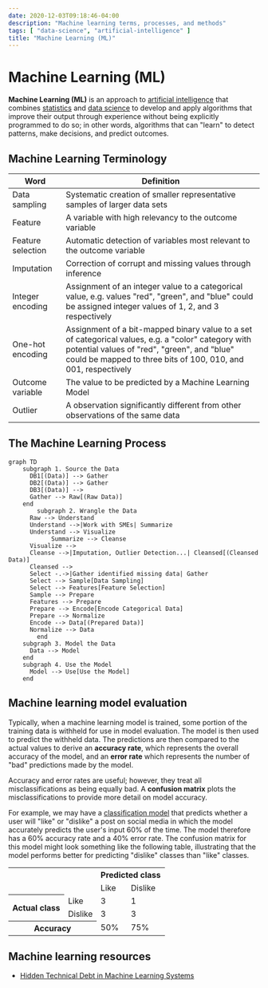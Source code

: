 ```yaml
---
date: 2020-12-03T09:18:46-04:00
description: "Machine learning terms, processes, and methods"
tags: [ "data-science", "artificial-intelligence" ]
title: "Machine Learning (ML)"
---
```


# Machine Learning (ML)

**Machine Learning (ML)** is an approach to [artificial intelligence](artificial-intelligence.md) that combines [statistics](statistics.md) and [data science](data-science.md) to develop and apply algorithms that improve their output through experience without being explicitly programmed to do so; in other words, algorithms that can "learn" to detect patterns, make decisions, and predict outcomes.

<!-- TODO:

Classification - Make a decision/prediction involving two or more categories or outcomes. e.g. accept/reject a loan

Regression - Predict an outcome based on one or more input variables. e.g. how much will a house sell for based on size, location, etc.

Clustering - Group objects together based on similarities in data. For example, identifying marketing segments based on customer demographics.

Anomaly detection - Find observations that are different than the "normal" data. e.g. a spike in negative social media comments after a new product release

Association learning - ...

Numeric estimation - ...

-----

Deep learning - a form of machine learning that stacks multiple ML models on top of each other to form a hierarchy. e.g. Face -> Gemoetric primitives -> Objects (eyes, nose, mouth) -> Faces -> Person name prediction

 -->

## Machine Learning Terminology

| Word              | Definition                                                                                                                                                                                                           |
| ----------------- | -------------------------------------------------------------------------------------------------------------------------------------------------------------------------------------------------------------------- |
| Data sampling     | Systematic creation of smaller representative samples of larger data sets                                                                                                                                            |
| Feature           | A variable with high relevancy to the outcome variable                                                                                                                                                               |
| Feature selection | Automatic detection of variables most relevant to the outcome variable                                                                                                                                               |
| Imputation        | Correction of corrupt and missing values through inference                                                                                                                                                           |
| Integer encoding  | Assignment of an integer value to a categorical value, e.g. values "red", "green", and "blue" could be assigned integer values of 1, 2, and 3 respectively                                                           |
| One-hot encoding  | Assignment of a bit-mapped binary value to a set of categorical values, e.g. a "color" category with potential values of "red", "green", and "blue" could be mapped to three bits of 100, 010, and 001, respectively |
| Outcome variable  | The value to be predicted by a Machine Learning Model                                                                                                                                                                |
| Outlier           | A observation significantly different from other observations of the same data                                                                                                                                       |

## The Machine Learning Process

```mermaid
graph TD
    subgraph 1. Source the Data
      DB1[(Data)] --> Gather
      DB2[(Data)] --> Gather
      DB3[(Data)] -->
      Gather --> Raw[(Raw Data)]
    end
		subgraph 2. Wrangle the Data
      Raw --> Understand
      Understand -->|Work with SMEs| Summarize
      Understand --> Visualize
			Summarize --> Cleanse
      Visualize -->
      Cleanse -->|Imputation, Outlier Detection...| Cleansed[(Cleansed Data)]
      Cleansed -->
      Select -.->|Gather identified missing data| Gather
      Select --> Sample[Data Sampling]
      Select --> Features[Feature Selection]
      Sample --> Prepare
      Features --> Prepare
      Prepare --> Encode[Encode Categorical Data]
      Prepare --> Normalize
      Encode --> Data[(Prepared Data)]
      Normalize --> Data
		end
    subgraph 3. Model the Data
      Data --> Model
    end
    subgraph 4. Use the Model
      Model --> Use[Use the Model]
    end
```

## Machine learning model evaluation

Typically, when a machine learning model is trained, some portion of the training data is withheld for use in model evaluation.
The model is then used to predict the withheld data. The predictions are then compared to the actual values to derive an
**accuracy rate**, which represents the overall accuracy of the model, and an **error rate** which represents the number of "bad"
predictions made by the model.

Accuracy and error rates are useful; however, they treat all misclassifications as being equally bad. A **confusion matrix** plots the
misclassifications to provide more detail on model accuracy.

For example, we may have a [classification model](classification-learning.md) that predicts whether a user will "like" or "dislike"
a post on social media in which the model accurately predicts the user's input 60% of the time. The model therefore has a 60%
accuracy rate and a 40% error rate. The confusion matrix for this model might look something like the following table, illustrating that the
model performs better for predicting "dislike" classes than "like" classes.

<table>
	<tr>
		<td rowspan="2" colspan="3"></td>
		<th colspan="2">Predicted class</th>
	</tr>
	<tr>
		<td>Like</td>
		<td>Dislike</td>
	</tr>
	<tr>
		<th rowspan="2" colspan="2">Actual class</th>
		<td>Like</td>
		<td>3</td>
		<td>1</td>
	</tr>
	<tr>
		<td>Dislike</td>
		<td>3</td>
		<td>3</td>
	</tr>
	<tr>
		<th colspan="3">Accuracy</th>
		<td>50%</td>
		<td>75%</td>
	</tr>
</table>

## Machine learning resources

* [Hidden Technical Debt in Machine Learning Systems](https://proceedings.neurips.cc/paper/2015/file/86df7dcfd896fcaf2674f757a2463eba-Paper.pdf)
